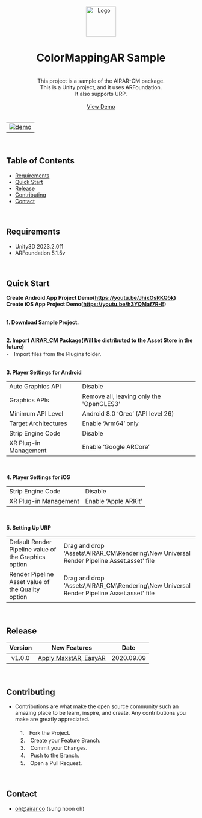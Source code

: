 <br />

<p align="center">
  <a href="https://github.com/airar-dev/AIRAR-ColorMappingAR-UnitySample">
    <img src="http://airar.co.kr/ColorMapping/Img/logo_A_W.png" alt="Logo" width="80" height="80">
  </a>

  <h1 align="center"> ColorMappingAR Sample </h1>

  <p align="center"> <br />
    This project is a sample of the AIRAR-CM package. <br />
    This is a Unity project, and it uses ARFoundation. <br />
    It also supports URP. <br /><br />
    <a href="https://youtube.com/shorts/lYUXs7PsM3g?feature=shared" target="_blank">View Demo</a> <br /><br />
    
 <table align="center">
  <tr>
    <td>
      <a href="https://youtube.com/shorts/lYUXs7PsM3g?feature=share" rel="nofollow">
        <img src="http://airar.co.kr/ColorMapping/Img/Default/airar_cm_demo_2.gif" alt="demo">
      </a>
    </td>
  </tr>
</table>

<br />


## Table of Contents

* [Requirements](#requirements)
* [Quick Start](#quick-start)
* [Release](#release)
* [Contributing](#contributing)
* [Contact](#contact)

<br />


## Requirements

* Unity3D 2023.2.0f1
* ARFoundation 5.1.5v
<br />

## Quick Start

  **Create Android App Project Demo(https://youtu.be/JhixOsRKQ5k)**<br />
  **Create iOS App Project Demo(https://youtu.be/h3YQMaf7R-E)**<br /><br />
  
  **1. Download Sample Project.** <br /> <br />
  
  **2. Import AIRAR_CM Package(Will be distributed to the Asset Store in the future)** <br /> 
  -　Import files from the Plugins folder. <br /> <br />
  
  **3. Player Settings for Android**
  <table>
  <tr><td>Auto Graphics API</td><td>Disable</td></tr>
  <tr><td>Graphics APIs</td><td>Remove all, leaving only the 'OpenGLES3’</td></tr>
  <tr><td>Minimum API Level</td><td>Android 8.0 ‘Oreo’ (API level 26)</td></tr>
  <tr><td>Target Architectures</td><td>Enable ‘Arm64’ only</td></tr>
  <tr><td>Strip Engine Code</td><td>Disable</td></tr>
  <tr><td>XR Plug-in Management</td><td>Enable ‘Google ARCore’</td></tr>
  </table>
  <br />
  
  **4. Player Settings for iOS**
  <table>
  <tr><td>Strip Engine Code</td><td>Disable</td></tr>
  <tr><td>XR Plug-in Management</td><td>Enable ‘Apple ARKit’</td></tr>
  </table>
  <br />
  
  **5. Setting Up URP** <br /> 
  <table>
  <tr><td>Default Render Pipeline value of the Graphics option</td><td>Drag and drop 'Assets\AIRAR_CM\Rendering\New Universal Render Pipeline Asset.asset' file</td></tr>
  <tr><td>Render Pipeline Asset value of the Quality option</td><td>Drag and drop 'Assets\AIRAR_CM\Rendering\New Universal Render Pipeline Asset.asset' file</td></tr>
  </table>
  <br />

## Release
| Version | New Features | Date |
|:---:|---|:---:|
| v1.0.0 | [Apply MaxstAR, EasyAR](https://github.com/airar-dev/Unity-AR-ColorMapping/releases/tag/v1.0.0) | 2020.09.09 |

<br />

## Contributing

* Contributions are what make the open source community such an amazing place to be learn, inspire, and create. Any contributions you make are greatly appreciated. <br /><br />
　1.　Fork the Project. <br />
　2.　Create your Feature Branch. <br />
　3.　Commit your Changes. <br />
　4.　Push to the Branch. <br />
　5.　Open a Pull Request. <br />

<br />

## Contact
* oh@airar.co (sung hoon oh)

<br /><br />
